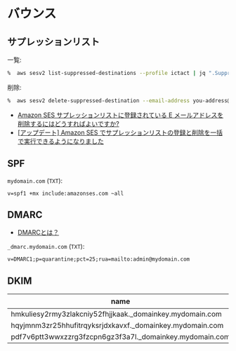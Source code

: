 # バウンス


## サプレッションリスト

一覧:

~~~bash
%  aws sesv2 list-suppressed-destinations --profile ictact | jq ".SuppressedDestinationSummaries[].EmailAddress"
~~~

削除:

~~~bash
%  aws sesv2 delete-suppressed-destination --email-address you-address@docomo.ne.jp --profile ictact
~~~


- [Amazon SES サプレッションリストに登録されている E メールアドレスを削除するにはどうすればよいですか?](https://aws.amazon.com/jp/premiumsupport/knowledge-center/ses-remove-email-from-suppresion-list/)
- [[アップデート] Amazon SES でサプレッションリストの登録と削除を一括で実行できるようになりました](https://dev.classmethod.jp/articles/amazon-ses-suppression-list-bulk-import/)


## SPF

`mydomain.com` (`TXT`):

~~~
v=spf1 +mx include:amazonses.com ~all
~~~

## DMARC

- [DMARCとは？](https://sendgrid.kke.co.jp/blog/?p=3137)


`_dmarc.mydomain.com` (`TXT`):

~~~
v=DMARC1;p=quarantine;pct=25;rua=mailto:admin@mydomain.com
~~~

## DKIM

| **name**                                                 | **CNAME値**                                         |
| -------------------------------------------------------- | --------------------------------------------------- |
| hmkuliesy2rmy3zlakcniy52fhjjkaak._domainkey.mydomain.com | hmkuliesy2rmy3zlakcniy52fhjjkaak.dkim.amazonses.com |
| hqyjmnm3zr25hhufitrqyksrjdxkavxf._domainkey.mydomain.com | hqyjmnm3zr25hhufitrqyksrjdxkavxf.dkim.amazonses.com |
| pdf7v6ptt3wwxzzrg3fzcpn6gz3f3a7l._domainkey.mydomain.com | pdf7v6ptt3wwxzzrg3fzcpn6gz3f3a7l.dkim.amazonses.com |

